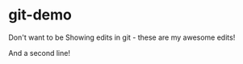 # git-demo

Don't want to be Showing edits in git - these are my awesome edits!

And a second line!
